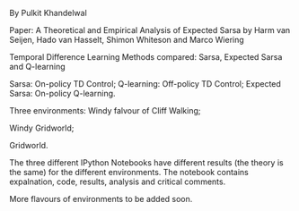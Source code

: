 By Pulkit Khandelwal

Paper: A Theoretical and Empirical Analysis of Expected Sarsa by
Harm van Seijen, Hado van Hasselt, Shimon Whiteson and Marco Wiering


Temporal Difference Learning Methods compared:
Sarsa, Expected Sarsa and Q-learning

Sarsa: On-policy TD Control;
Q-learning: Off-policy TD Control;
Expected Sarsa: On-policy Q-learning.

Three environments:
Windy falvour of Cliff Walking;

Windy Gridworld;

Gridworld.

The three different IPython Notebooks have different results (the theory is the same) for the different environments.
The notebook contains expalnation, code, results, analysis and critical comments.


More flavours of environments to be added soon.
